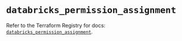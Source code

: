 # `databricks_permission_assignment`

Refer to the Terraform Registry for docs: [`databricks_permission_assignment`](https://registry.terraform.io/providers/databricks/databricks/1.82.0/docs/resources/permission_assignment).
